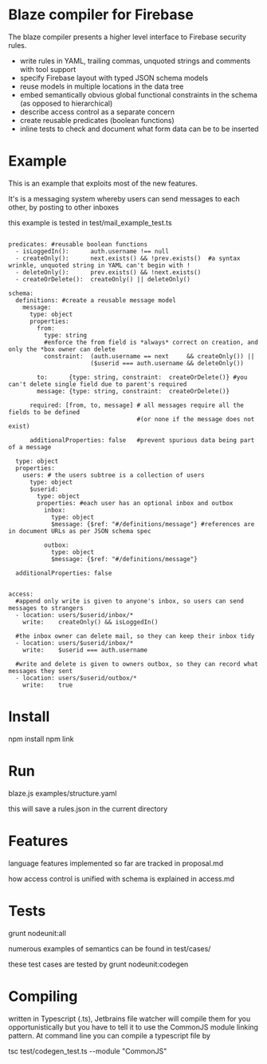 Blaze compiler for Firebase
============================

The blaze compiler presents a higher level interface to Firebase security rules.

- write rules in YAML, trailing commas, unquoted strings and comments with tool support
- specify Firebase layout with typed JSON schema models
- reuse models in multiple locations in the data tree
- embed semantically obvious global functional constraints in the schema (as opposed to hierarchical)
- describe access control as a separate concern
- create reusable predicates (boolean functions)
- inline tests to check and document what form data can be to be inserted

Example
========

This is an example that exploits most of the new features.

It's is a messaging system whereby users can send messages to each other, by posting to other inboxes

this example is tested in test/mail_example_test.ts

```

predicates: #reusable boolean functions
  - isLoggedIn():      auth.username !== null
  - createOnly():      next.exists() && !prev.exists()  #a syntax wrinkle, unquoted string in YAML can't begin with !
  - deleteOnly():      prev.exists() && !next.exists()
  - createOrDelete():  createOnly() || deleteOnly()

schema:
  definitions: #create a reusable message model
    message:
      type: object
      properties:
        from:
          type: string
          #enforce the from field is *always* correct on creation, and only the *box owner can delete
          constraint:  (auth.username == next     && createOnly()) ||
                       ($userid === auth.username && deleteOnly())

        to:      {type: string, constraint:  createOrDelete()} #you can't delete single field due to parent's required
        message: {type: string, constraint:  createOrDelete()}

      required: [from, to, message] # all messages require all the fields to be defined
                                    #(or none if the message does not exist)

      additionalProperties: false   #prevent spurious data being part of a message

  type: object
  properties:
    users: # the users subtree is a collection of users
      type: object
      $userid:
        type: object
        properties: #each user has an optional inbox and outbox
          inbox:
            type: object
            $message: {$ref: "#/definitions/message"} #references are in document URLs as per JSON schema spec

          outbox:
            type: object
            $message: {$ref: "#/definitions/message"}

  additionalProperties: false


access:
  #append only write is given to anyone's inbox, so users can send messages to strangers
  - location: users/$userid/inbox/*
    write:    createOnly() && isLoggedIn()

  #the inbox owner can delete mail, so they can keep their inbox tidy
  - location: users/$userid/inbox/*
    write:    $userid === auth.username

  #write and delete is given to owners outbox, so they can record what messages they sent
  - location: users/$userid/outbox/*
    write:    true

```

Install
=========
npm install
npm link

Run
=========

blaze.js examples/structure.yaml

this will save a rules.json in the current directory

Features
=========

language features implemented so far are tracked in proposal.md

how access control is unified with schema is explained in access.md

Tests
=========

grunt nodeunit:all

numerous examples of semantics can be found in test/cases/

these test cases are tested by grunt nodeunit:codegen


Compiling
==========

written in Typescript (.ts), Jetbrains file watcher will compile them for you opportunistically but you have
to tell it to use the CommonJS module linking pattern. At command line you can compile a typescript file by

tsc test/codegen_test.ts --module "CommonJS"


